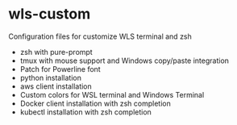 # wls-custom
Configuration files for customize WLS terminal and zsh

* zsh with pure-prompt
* tmux with mouse support and Windows copy/paste integration
* Patch for Powerline font
* python installation
* aws client installation
* Custom colors for WSL terminal and Windows Terminal
* Docker client installation with zsh completion
* kubectl installation with zsh completion
